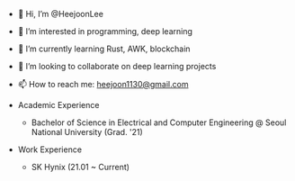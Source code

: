 - 👋 Hi, I’m @HeejoonLee
- 👀 I’m interested in programming, deep learning
- 🌱 I’m currently learning Rust, AWK, blockchain
- 💞️ I’m looking to collaborate on deep learning projects
- 📫 How to reach me: heejoon1130@gmail.com

- Academic Experience
    - Bachelor of Science in Electrical and Computer Engineering @ Seoul National University (Grad. '21)

- Work Experience
    - SK Hynix (21.01 ~ Current)

<!---
HeejoonLee/HeejoonLee is a ✨ special ✨ repository because its `README.md` (this file) appears on your GitHub profile.
You can click the Preview link to take a look at your changes.
--->
